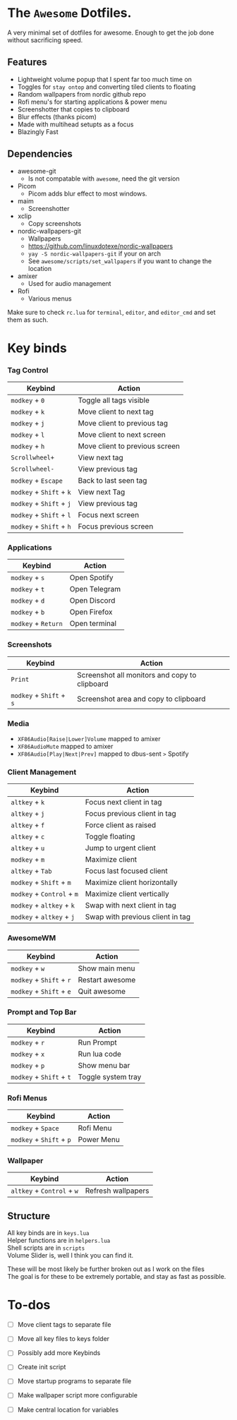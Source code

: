# The `Awesome` Dotfiles.

A very minimal set of dotfiles for awesome.
Enough to get the job done without sacrificing speed.

## Features

* Lightweight volume popup that I spent far too much time on
* Toggles for `stay ontop` and converting tiled clients to floating
* Random wallpapers from nordic github repo
* Rofi menu's for starting applications & power menu
* Screenshotter that copies to clipboard
* Blur effects (thanks picom)
* Made with multihead setupts as a focus
* Blazingly Fast

## Dependencies

* awesome-git
    * Is not compatable with `awesome`, need the git version
* Picom
    * Picom adds blur effect to most windows.
* maim
    * Screenshotter
* xclip
    * Copy screenshots
* nordic-wallpapers-git
    * Wallpapers
    * https://github.com/linuxdotexe/nordic-wallpapers
    * `yay -S nordic-wallpapers-git` if your on arch
    * See `awesome/scripts/set_wallpapers` if you want to change the location
* amixer
    * Used for audio management
* Rofi
    * Various menus

Make sure to check `rc.lua` for `terminal`, `editor`, and `editor_cmd` and set them as such.

# Key binds

### Tag Control

| Keybind | Action |
|---------|--------|
|`modkey` + `0` | Toggle all tags visible |
|`modkey` + `k` | Move client to next tag |
|`modkey` + `j` | Move client to previous tag |
|`modkey` + `l` | Move client to next screen |
|`modkey` + `h` | Move client to previous screen |
|`Scrollwheel+` | View next tag |
|`Scrollwheel-` | View previous tag |
|`modkey` + `Escape` | Back to last seen tag |
|`modkey` + `Shift` + `k`| View next Tag |
|`modkey` + `Shift` + `j` | View previous tag |
|`modkey` + `Shift` + `l` | Focus next screen |
|`modkey` + `Shift` + `h` | Focus previous screen |


### Applications
| Keybind | Action |
|---------|--------|
|`modkey` + `s` | Open Spotify |
|`modkey` + `t` | Open Telegram |
|`modkey` + `d` | Open Discord |
|`modkey` + `b` | Open Firefox |
|`modkey` + `Return` | Open terminal |

### Screenshots
| Keybind | Action |
|---------|--------|
|`Print` | Screenshot all monitors and copy to clipboard|
|`modkey` + `Shift` + `s` | Screenshot area and copy to clipboard |

### Media

* `XF86Audio[Raise|Lower]Volume` mapped to amixer
* `XF86AudioMute` mapped to amixer
* `XF86Audio[Play|Next|Prev]` mapped to dbus-sent `>` Spotify

### Client Management
| Keybind | Action |
|---------|--------|
|`altkey` + `k` | Focus next client in tag |
|`altkey` + `j` | Focus previous client in tag |
|`altkey` + `f` | Force client as raised |
|`altkey` + `c` | Toggle floating |
|`altkey` + `u` | Jump to urgent client |
|`modkey` + `m` | Maximize client |
|`altkey` + `Tab` | Focus last focused client |
|`modkey` + `Shift` + `m` | Maximize client horizontally|
|`modkey` + `Control` + `m` | Maximize client vertically|
|`modkey` + `altkey` + `k` | Swap with next client in tag |
|`modkey` + `altkey` + `j` | Swap with previous client in tag |

### AwesomeWM
| Keybind | Action |
|---------|--------|
|`modkey` + `w` | Show main menu |
|`modkey` + `Shift` + `r` | Restart awesome |
|`modkey` + `Shift` + `e` | Quit awesome |

### Prompt and Top Bar
| Keybind | Action |
|---------|--------|
|`modkey` + `r` | Run Prompt |
|`modkey` + `x` | Run lua code |
|`modkey` + `p` | Show menu bar |
|`modkey` + `Shift` + `t` | Toggle system tray |

### Rofi Menus
| Keybind | Action |
|---------|--------|
|`modkey` + `Space` | Rofi Menu |
|`modkey` + `Shift` + `p` | Power Menu |

### Wallpaper
| Keybind | Action |
|---------|--------|
|`altkey` + `Control` + `w` | Refresh wallpapers|

## Structure

All key binds are in `keys.lua`  
Helper functions are in `helpers.lua`  
Shell scripts are in `scripts`  
Volume Slider is, well I think you can find it.  

These will be most likely be further broken out as I work on the files  
The goal is for these to be extremely portable, and stay as fast as possible.

# To-dos

- [ ] Move client tags to separate file
- [ ] Move all key files to keys folder
- [ ] Possibly add more Keybinds
- [ ] Create init script
- [ ] Move startup programs to separate file
- [ ] Make wallpaper script more configurable
- [ ] Make central location for variables

